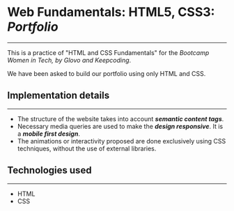 # Web Fundamentals: HTML5, CSS3: _Portfolio_ 
---
This is a practice of "HTML and CSS Fundamentals" for the _Bootcamp Women in Tech, by Glovo and Keepcoding_.

We have been asked to build our portfolio using only HTML and CSS.

## Implementation details
***
- The structure of the website takes into account _**semantic content tags**_.
- Necessary media queries are used to make the _**design responsive**_. It is a _**mobile first design**_.
- The animations or interactivity proposed are done exclusively using CSS techniques, without the use of external libraries.

## Technologies used
***

- HTML
- CSS
